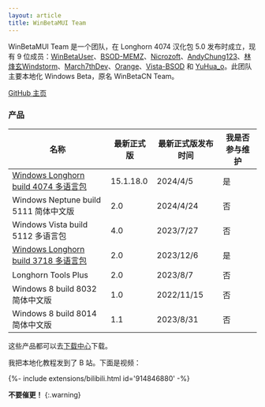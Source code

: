 ```yaml
---
layout: article
title: WinBetaMUI Team
---
```


WinBetaMUI Team 是一个团队，在 Longhorn 4074 汉化包 5.0 发布时成立，现有 9 位成员：[WinBetaUser](https://space.bilibili.com/410645610)、[BSOD-MEMZ](https://space.bilibili.com/1975308950)、[Nicrozoft](https://space.bilibili.com/3546641434937345)、[AndyChung123](https://space.bilibili.com/2119761603)、[林烽玄Windstorm](https://space.bilibili.com/1171551865)、[March7thDev](https://space.bilibili.com/515586861)、[Orange](https://space.bilibili.com/576114286)、[Vista-BSOD](https://space.bilibili.com/1061621085) 和 [YuHua_o](https://space.bilibili.com/1468597922)。此团队主要本地化 Windows Beta，原名 WinBetaCN Team。

[GitHub 主页](https://github.com/wbmui)

### 产品

| 名称                                                         | 最新正式版 | 最新正式版发布时间 | 我是否参与维护 |
| ------------------------------------------------------------ | ---------- | ------------------ | -------------- |
| [Windows Longhorn build 4074 多语言包](/2023/06/10/lh4074mui) | 15.1.18.0  | 2024/4/5           | 是             |
| Windows Neptune build 5111 简体中文版                        | 2.0        | 2024/4/24          | 否             |
| Windows Vista build 5112 多语言包                            | 4.0        | 2023/7/27          | 否             |
| [Windows Longhorn build 3718 多语言包](/2023/09/19/lh3718mui) | 2.0        | 2023/12/6          | 是             |
| Longhorn Tools Plus                                          | 2.0        | 2023/8/7           | 否             |
| Windows 8 build 8032 简体中文版                              | 1.0        | 2022/11/15         | 否             |
| Windows 8 build 8014 简体中文版                              | 1.1        | 2023/8/31          | 否             |

这些产品都可以去[下载中心](/download)下载。

我把本地化教程发到了 B 站。下面是视频：
<div>{%- include extensions/bilibili.html id='914846880' -%}</div>

**不要催更！**
{:.warning}